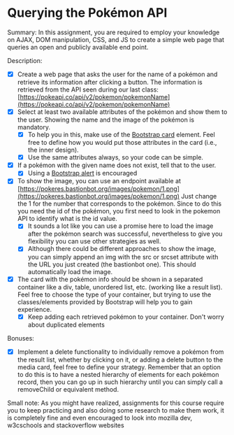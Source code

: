 # Querying the Pokémon API

Summary: In this assignment, you are required to employ your knowledge on AJAX, DOM manipulation, CSS, and JS to create a simple web page that queries an open and publicly available end point.

Description:

- [x] Create a web page that asks the user for the name of a pokémon and retrieve its information after clicking a button. The information is retrieved from the API seen during our last class: [https://pokeapi.co/api/v2/pokemon/pokemonName](https://pokeapi.co/api/v2/pokemon/pokemonName)
- [x] Select at least two available attributes of the pokémon and show them to the user. Showing the name and the image of the pokémon is mandatory.
  - [x] To help you in this, make use of the [Bootstrap card](https://getbootstrap.com/docs/5.0/components/card/) element. Feel free to define how you would put those attributes in the card (i.e., the inner design).
  - [x] Use the same attributes always, so your code can be simple.
- [x] If a pokémon with the given name does not exist, tell that to the user.
  - [x] Using a [Bootstrap alert](https://getbootstrap.com/docs/5.0/components/alerts/) is encouraged  
- [x] To show the image, you can use an endpoint available at [https://pokeres.bastionbot.org/images/pokemon/1.png](https://pokeres.bastionbot.org/images/pokemon/1.png) Just change the 1 for the number that corresponds to the pokémon. Since to do this you need the id of the pokémon, you first need to look in the pokemon API to identify what is the id value.
  - [x] It sounds a lot like you can use a promise here to load the image after the pokémon search was successful, nevertheless to give you flexibility you can use other strategies as well.
  - [x] Although there could be different approaches to show the image, you can simply append an img with the src or srcset attribute with the URL you just created (the bastionbot one). This should automatically load the image.
- [x] The card with the pokémon info should be shown in a separated container like a div, table, unordered list, etc. (working like a result list). Feel free to choose the type of your container, but trying to use the classes/elements provided by Bootstrap will help you to gain experience.
  - [x] Keep adding each retrieved pokémon to your container. Don't worry about duplicated elements

Bonuses:

- [x] Implement a delete functionality to individually remove a pokémon from the result list, whether by clicking on it, or adding a delete button to the media card, feel free to define your strategy. Remember that an option to do this is to have a nested hierarchy of elements for each pokémon record, then you can go up in such hierarchy until you can simply call a removeChild or equivalent method.

Small note: As you might have realized, assignments for this course require you to keep practicing and also doing some research to make them work, it is completely fine and even encouraged to look into mozilla dev, w3cschools and stackoverflow websites
